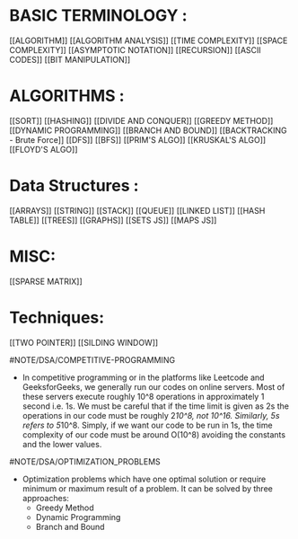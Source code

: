 # BASIC TERMINOLOGY :
[[ALGORITHM]]
[[ALGORITHM ANALYSIS]]
[[TIME COMPLEXITY]]
[[SPACE COMPLEXITY]]
[[ASYMPTOTIC NOTATION]]
[[RECURSION]]
[[ASCII CODES]]
[[BIT MANIPULATION]]

# ALGORITHMS : 
[[SORT]]
[[HASHING]]
[[DIVIDE AND CONQUER]]
[[GREEDY METHOD]]
[[DYNAMIC PROGRAMMING]]
[[BRANCH AND BOUND]]
[[BACKTRACKING - Brute Force]]
[[DFS]]
[[BFS]]
[[PRIM'S ALGO]]
[[KRUSKAL'S ALGO]]
[[FLOYD'S ALGO]]

# Data Structures :
[[ARRAYS]]
[[STRING]]
[[STACK]]
[[QUEUE]]
[[LINKED LIST]]
[[HASH TABLE]]
[[TREES]]
[[GRAPHS]]
[[SETS JS]]
[[MAPS JS]]

# MISC:
[[SPARSE MATRIX]]


# Techniques: 
[[TWO POINTER]]
[[SILDING WINDOW]]


#NOTE/DSA/COMPETITIVE-PROGRAMMING
- In competitive programming or in the platforms like Leetcode and GeeksforGeeks, we generally run our codes on online servers. Most of these servers execute roughly 10^8 operations in approximately 1 second i.e. 1s. We must be careful that if the time limit is given as 2s the operations in our code must be roughly 2*10^8, not 10^16. Similarly, 5s refers to 5*10^8. Simply, if we want our code to be run in 1s, the time complexity of our code must be around O(10^8) avoiding the constants and the lower values.

#NOTE/DSA/OPTIMIZATION_PROBLEMS
- Optimization problems which have one optimal solution or require minimum or maximum result of a problem. It can be solved by three approaches:
	- Greedy Method
	- Dynamic Programming
	- Branch and Bound